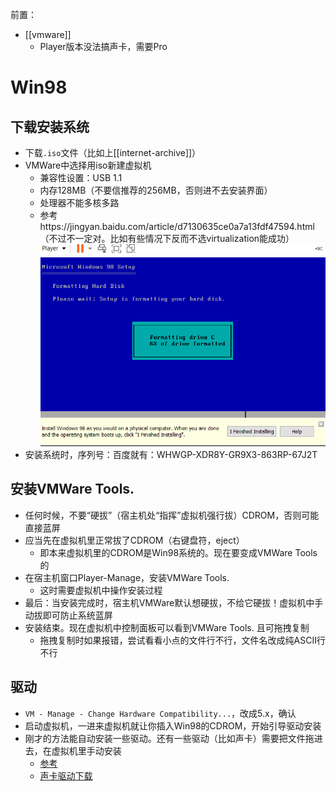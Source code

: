 前置：
- [[vmware]]
  - Player版本没法搞声卡，需要Pro

# Win98
## 下载安装系统
- 下载`.iso`文件（比如上[[internet-archive]]）
- VMWare中选择用iso新建虚拟机
  - 兼容性设置：USB 1.1
  - 内存128MB（不要信推荐的256MB，否则进不去安装界面）
  - 处理器不能多核多路
  - 参考https://jingyan.baidu.com/article/d7130635ce0a7a13fdf47594.html（不过不一定对。比如有些情况下反而不选virtualization能成功）
![](win98.png)
- 安装系统时，序列号：百度就有：WHWGP-XDR8Y-GR9X3-863RP-67J2T
## 安装VMWare Tools.
- 任何时候，不要“硬拔”（宿主机处“指挥”虚拟机强行拔）CDROM，否则可能直接蓝屏
- 应当先在虚拟机里正常拔了CDROM（右键盘符，eject）
  - 即本来虚拟机里的CDROM是Win98系统的。现在要变成VMWare Tools的
- 在宿主机窗口Player-Manage，安装VMWare Tools.
  - 这时需要虚拟机中操作安装过程
- 最后：当安装完成时，宿主机VMWare默认想硬拔，不给它硬拔！虚拟机中手动拔即可防止系统蓝屏
- 安装结束。现在虚拟机中控制面板可以看到VMWare Tools. 且可拖拽复制
  - 拖拽复制时如果报错，尝试看看小点的文件行不行，文件名改成纯ASCII行不行
## 驱动
- `VM - Manage - Change Hardware Compatibility...`，改成5.x，确认
- 启动虚拟机，一进来虚拟机就让你插入Win98的CDROM，开始引导驱动安装
- 刚才的方法能自动安装一些驱动。还有一些驱动（比如声卡）需要把文件拖进去，在虚拟机里手动安装
  - [参考](https://www.sysnettechsolutions.com/en/install-windows-98-vmware/)
  - [声卡驱动下载](https://support.creative.com/downloads/download.aspx?nDownloadId=259)